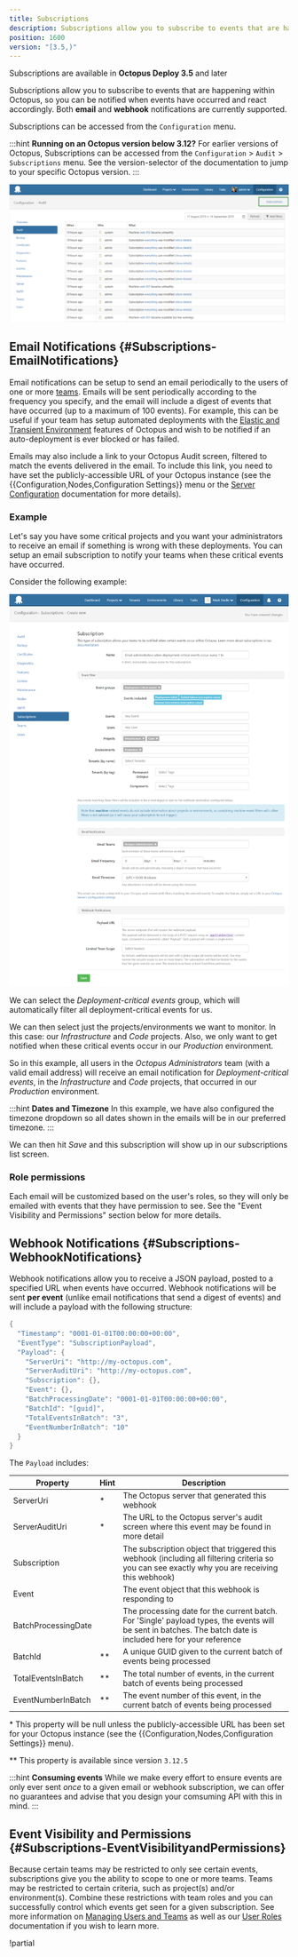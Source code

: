 ```yaml
---
title: Subscriptions
description: Subscriptions allow you to subscribe to events that are happening within Octopus, so you can be notified when events have occurred and react accordingly.
position: 1600
version: "[3.5,)"
---
```


Subscriptions are available in **Octopus Deploy 3.5** and later


Subscriptions allow you to subscribe to events that are happening within Octopus, so you can be notified when events have occurred and react accordingly. Both **email** and **webhook** notifications are currently supported.

Subscriptions can be accessed from the `Configuration` menu.

:::hint
**Running on an Octopus version below 3.12?**
For earlier versions of Octopus, Subscriptions can be accessed from the `Configuration` > `Audit` > `Subscriptions` menu. See the version-selector of the documentation to jump to your specific Octopus version.
:::

![](subscriptions-menu.png "width=800")

## Email Notifications {#Subscriptions-EmailNotifications}

Email notifications can be setup to send an email periodically to the users of one or more [teams](/docs/administration/managing-users-and-teams/index.md). Emails will be sent periodically according to the frequency you specify, and the email will include a digest of events that have occurred (up to a maximum of 100 events). For example, this can be useful if your team has setup automated deployments with the [Elastic and Transient Environment](/docs/infrastructure/environments/elastic-and-transient-environments/index.md) features of Octopus and wish to be notified if an auto-deployment is ever blocked or has failed.

Emails may also include a link to your Octopus Audit screen, filtered to match the events delivered in the email. To include this link, you need to have set the publicly-accessible URL of your Octopus instance (see the {{Configuration,Nodes,Configuration Settings}} menu or the [Server Configuration](/docs/administration/server-configuration/index.md) documentation for more details).

### Example

Let's say you have some critical projects and you want your administrators to receive an email if something is wrong with these deployments. You can setup an email subscription to notify your teams when these critical events have occurred.

Consider the following example:

![](subscriptions-email-example.png "width=800")

We can select the _Deployment-critical events_ group, which will automatically filter all deployment-critical events for us.

We can then select just the projects/environments we want to monitor. In this case: our _Infrastructure_ and _Code_ projects. Also, we only want to get notified when these critical events occur in our _Production_ environment.

So in this example, all users in the _Octopus Administrators_ team (with a valid email address) will receive an email notification for _Deployment-critical events_, in the _Infrastructure_ and _Code_ projects, that occurred in our _Production_ environment.

:::hint
**Dates and Timezone**
In this example, we have also configured the timezone dropdown so all dates shown in the emails will be in our preferred timezone.
:::

We can then hit _Save_ and this subscription will show up in our subscriptions list screen.

### Role permissions

Each email will be customized based on the user's roles, so they will only be emailed with events that they have permission to see. See the "Event Visibility and Permissions" section below for more details.


## Webhook Notifications {#Subscriptions-WebhookNotifications}

Webhook notifications allow you to receive a JSON payload, posted to a specified URL when events have occurred. Webhook notifications will be sent **per event** (unlike email notifications that send a digest of events) and will include a payload with the following structure:

```powershell
{
  "Timestamp": "0001-01-01T00:00:00+00:00",
  "EventType": "SubscriptionPayload",
  "Payload": {
    "ServerUri": "http://my-octopus.com",
    "ServerAuditUri": "http://my-octopus.com",
    "Subscription": {},
    "Event": {},
    "BatchProcessingDate": "0001-01-01T00:00:00+00:00",
    "BatchId": "[guid]",
    "TotalEventsInBatch": "3",
    "EventNumberInBatch": "10"
  }
}
```

The `Payload` includes:

| Property                     | Hint | Description |
| ---------------------------- | ---- | ----------- |
| ServerUri                    | \* |  The Octopus server that generated this webhook |
| ServerAuditUri               | \* | The URL to the Octopus server's audit screen where this event may be found in more detail |
| Subscription                 | | The subscription object that triggered this webhook (including all filtering criteria so you can see exactly why you are receiving this webhook) |
| Event                        | | The event object that this webhook is responding to |
| BatchProcessingDate          | | The processing date for the current batch. For 'Single' payload types, the events will be sent in batches. The batch date is included here for your reference |
| BatchId                      | \** | A unique GUID given to the current batch of events being processed |
| TotalEventsInBatch           | \** | The total number of events, in the current batch of events being processed |
| EventNumberInBatch           | \** | The event number of this event, in the current batch of events being processed |

\* This property will be null unless the publicly-accessible URL has been set for your Octopus instance (see the {{Configuration,Nodes,Configuration Settings}} menu).

\** This property is available since version `3.12.5`

:::hint
**Consuming events**
While we make every effort to ensure events are only ever sent *once* to a given email or webhook subscription, we can offer no guarantees and advise that you design your comsuming API with this in mind.
:::


## Event Visibility and Permissions {#Subscriptions-EventVisibilityandPermissions}

Because certain teams may be restricted to only see certain events, subscriptions give you the ability to scope to one or more teams. Teams may be restricted to certain criteria, such as project(s) and/or environment(s). Combine these restrictions with team roles and you can successfully control which events get seen for a given subscription. See more information on [Managing Users and Teams](/docs/administration/managing-users-and-teams/index.md) as well as our [User Roles](/docs/administration/managing-users-and-teams/user-roles.md) documentation if you wish to learn more.

!partial <troubleshooting>
